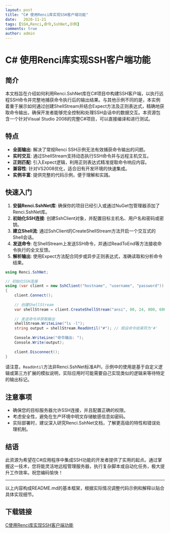 ```yaml
---
layout: post
title: "C# 使用Renci库实现SSH客户端功能"
date:   2020-11-21
tags: [SSH,Renci,命令,SshNet,示例]
comments: true
author: admin
---
```

# C# 使用Renci库实现SSH客户端功能

## 简介
本文档旨在介绍如何利用Renci.SshNet库在C#项目中构建SSH客户端，以执行远程SSH命令并完整地捕获命令执行后的输出结果。与其他示例不同的是，本实例着重于展示如何通过创建ShellStream并结合Expect方法及正则表达式，精确地获取命令输出，确保开发者能够完全控制和处理SSH会话中的数据交互。本资源包含一个针对Visual Studio 2008的完整C#项目，可以直接编译和进行测试。

## 特点
- **全面输出**: 解决了常规Renci SSH示例无法有效捕获命令输出的问题。
- **实时交互**: 通过ShellStream支持动态执行SSH命令并与远程主机交互。
- **正则匹配**: 引入Expect逻辑，利用正则表达式精准提取命令响应内容。
- **兼容性**: 针对VS2008优化，适合旧有开发环境的快速集成。
- **实例丰富**: 提供完整的代码示例，便于理解和实践。

## 快速入门
1. **安装Renci.SshNet库**: 确保你的项目已经引入或通过NuGet包管理器添加了Renci.SshNet库。
2. **初始化SSH连接**: 创建SshClient对象，并配置目标主机名、用户名和密码或密钥。
3. **建立Shell流**: 通过SshClient的CreateShellStream方法开启一个交互式的Shell会话。
4. **发送命令**: 在ShellStream上发送SSH命令，并通过ReadToEnd等方法接收命令执行的全文反馈。
5. **解析输出**: 使用Expect方法配合同步或异步正则表达式，准确读取和分析命令结果。

```csharp
using Renci.SshNet;

// 初始化SSH连接
using (var client = new SshClient("hostname", "username", "password"))
{
    client.Connect();
    
    // 创建ShellStream
    var shellStream = client.CreateShellStream("ansi", 80, 24, 800, 600, 1024);
    
    // 发送命令并获取输出
    shellStream.WriteLine("ls -l");
    string output = shellStream.ReadUntil("#"); // 假设命令结束符为'#'
    
    Console.WriteLine("命令输出: ");
    Console.Write(output);
    
    client.Disconnect();
}
```
请注意，`ReadUntil`方法非Renci.SshNet标准API，示例中的使用是基于自定义逻辑或第三方扩展的模拟说明，实际应用时可能需要自己实现类似的逻辑来等待特定的输出标记。

## 注意事项
- 确保您的目标服务器允许SSH连接，并且配置正确的权限。
- 考虑安全性，避免在生产环境中明文存储敏感信息如密码。
- 实际部署时，建议深入研究Renci.SshNet文档，了解更高级的特性和错误处理机制。

## 结语
此资源为希望在C#应用程序中集成SSH功能的开发者提供了实用的起点。通过掌握这一技术，您将能灵活地远程管理服务器，执行复杂脚本或自动化任务，极大提升工作效率。祝您编码愉快！

---

以上内容构成README.md的基本框架，根据实际情况调整代码示例和解释以贴合具体实现细节。

## 下载链接

[C使用Renci库实现SSH客户端功能](https://pan.quark.cn/s/24ca083b6021)
